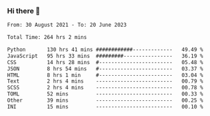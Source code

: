 ### Hi there 👋

<!--
**dominoto/dominoto** is a ✨ _special_ ✨ repository because its `README.md` (this file) appears on your GitHub profile.

Here are some ideas to get you started:

- 🔭 I’m currently working on ...
- 🌱 I’m currently learning ...
- 👯 I’m looking to collaborate on ...
- 🤔 I’m looking for help with ...
- 💬 Ask me about ...
- 📫 How to reach me: ...
- 😄 Pronouns: ...
- ⚡ Fun fact: ...
-->
<!--START_SECTION:waka-->

```txt
From: 30 August 2021 - To: 20 June 2023

Total Time: 264 hrs 2 mins

Python       130 hrs 41 mins ############-------------   49.49 %
JavaScript   95 hrs 33 mins  #########----------------   36.19 %
CSS          14 hrs 28 mins  #------------------------   05.48 %
JSON         8 hrs 54 mins   #------------------------   03.37 %
HTML         8 hrs 1 min     #------------------------   03.04 %
Text         2 hrs 4 mins    -------------------------   00.79 %
SCSS         2 hrs 4 mins    -------------------------   00.78 %
TOML         52 mins         -------------------------   00.33 %
Other        39 mins         -------------------------   00.25 %
INI          15 mins         -------------------------   00.10 %
```

<!--END_SECTION:waka-->
